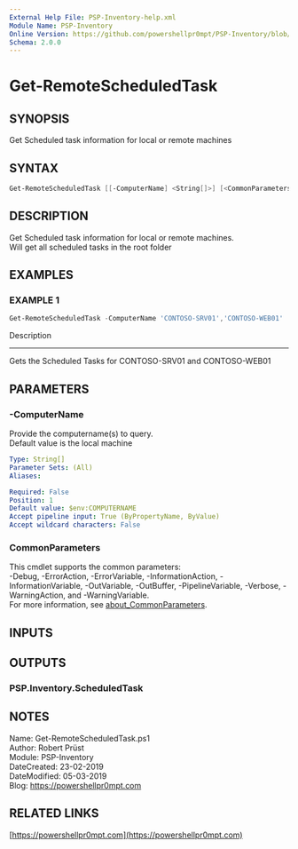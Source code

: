 ```yaml
---
External Help File: PSP-Inventory-help.xml
Module Name: PSP-Inventory
Online Version: https://github.com/powershellpr0mpt/PSP-Inventory/blob/master/docs/Get-RemoteScheduledTask.md
Schema: 2.0.0
---
```


# Get-RemoteScheduledTask

## SYNOPSIS

Get Scheduled task information for local or remote machines

## SYNTAX

```powershell
Get-RemoteScheduledTask [[-ComputerName] <String[]>] [<CommonParameters>]
```

## DESCRIPTION

Get Scheduled task information for local or remote machines.  
Will get all scheduled tasks in the root folder

## EXAMPLES

### EXAMPLE 1

```powershell
Get-RemoteScheduledTask -ComputerName 'CONTOSO-SRV01','CONTOSO-WEB01'
```

Description
--- ---
Gets the Scheduled Tasks for CONTOSO-SRV01 and CONTOSO-WEB01

## PARAMETERS

### -ComputerName

Provide the computername(s) to query.  
Default value is the local machine

```yaml
Type: String[]
Parameter Sets: (All)
Aliases:

Required: False
Position: 1
Default value: $env:COMPUTERNAME
Accept pipeline input: True (ByPropertyName, ByValue)
Accept wildcard characters: False
```

### CommonParameters

This cmdlet supports the common parameters:  
-Debug, -ErrorAction, -ErrorVariable, -InformationAction, -InformationVariable, -OutVariable, -OutBuffer, -PipelineVariable, -Verbose, -WarningAction, and -WarningVariable.  
For more information, see [about_CommonParameters](http://go.microsoft.com/fwlink/?LinkID=113216).

## INPUTS

## OUTPUTS

### PSP.Inventory.ScheduledTask

## NOTES

Name: Get-RemoteScheduledTask.ps1  
Author: Robert Prüst  
Module: PSP-Inventory  
DateCreated: 23-02-2019  
DateModified: 05-03-2019  
Blog: https://powershellpr0mpt.com

## RELATED LINKS

[https://powershellpr0mpt.com](https://powershellpr0mpt.com)

